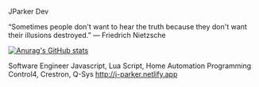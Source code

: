 JParker Dev 

“Sometimes people don't want to hear the truth because they don't want their illusions destroyed.”
― Friedrich Nietzsche

[![Anurag's GitHub stats](https://github-readme-stats.vercel.app/api?username=pepe1776)](https://github.com/pepe1776/github-readme-stats)

Software Engineer
Javascript, Lua Script, Home Automation Programming
Control4, Crestron, Q-Sys
http://j-parker.netlify.app

